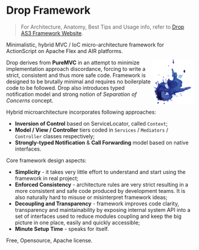 # Drop Framework

> For Architecture, Anatomy, Best Tips and Usage info, refer to [Drop AS3 Framework Website](http://jdanilov.github.io/drop/).

Minimalistic, hybrid MVC / IoC micro-architecture framework for ActionScript on Apache Flex and AIR platforms.

<img src="/docs/logo.png" align="right"></img>
Drop derives from **PureMVC** in an attempt to minimize implementation approach discordance, forcing to write a strict, consistent and thus more safe code. Framework is designed to be brutally minimal and requires no boilerplate code to be followed. Drop also introduces typed notification model and strong notion of *Separation of Concerns* concept.

Hybrid microarchitecture incorporates following approaches:
* **Inversion of Control** based on ServiceLocator, called `Context`;
* **Model / View / Controller** tiers coded in `Services` / `Mediators` / `Controller` classes respectively;
* **Strongly-typed Notification** & **Call Forwarding** model based on native interfaces.

Core framework design aspects:
* **Simplicity** - it takes very little effort to understand and start using the framework in real project;
* **Enforced Consistency** - architecture rules are very strict resulting in a more consistent and safe code produced by development teams. It is also naturally hard to misuse or misinterpret framework ideas;
* **Decoupling and Transparency** - framework improves code clarity, transparency and maintainability by exposing internal system API into a set of interfaces used to reduce modules coupling and keep the big picture in one place, easily and quickly accessible;
* **Minute Setup Time** - speaks for itself.

Free, Opensource, Apache license.
